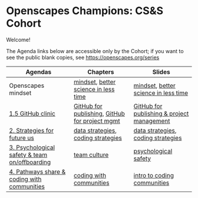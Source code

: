 # Openscapes Champions: CS&S Cohort

Welcome!

The Agenda links below are accessible only by the Cohort; if you want to see the public blank copies, see <https://openscapes.org/series>

Agendas          | Chapters |      Slides
------------------|----------------------|---------------------------
| Openscapes mindset | [mindset](#mindset), [better science in less time](#bsilt) |  [mindset](https://docs.google.com/presentation/d/1giEW0EIYVnxneGpOBSJnEqg-1CVBUGrbH8Z5gawdeBc/edit?usp=sharing), [better science in less time](https://docs.google.com/presentation/d/1GmuTa1sUO_boH-2TonC875pD5xvXaIMHRKIoO3vUrdY/edit#slide=id.p)
[1.5 GitHub clinic]() |  [GitHub for publishing](#github-pub),  [GitHub for project mgmt](#github-issues) | [GitHub for publishing & project management](https://docs.google.com/presentation/d/1PzGAbEpNhT6CDPe1DCHf5-eVAjy-2R2D3VMHz7dY774/edit?usp=sharing)
[2. Strategies for future us]() | [data strategies](#data-strategies), [coding strategies](#coding-strategies) | [data strategies](https://docs.google.com/presentation/d/1rv-JfJeuYhogxV6Dpn_hNDm09nfKnOMtmZpgcciI_98/edit?usp=sharing), [coding strategies](https://docs.google.com/presentation/d/1nTLJ782dpZqp3MEhQU9zNaFInrTaFUVQbj9OqsmxUYo/edit?usp=sharing) 
[3. Psychological safety & team on/offboarding]() | [team culture](/team-culture) | [psychological safety](https://docs.google.com/presentation/d/1TwCyf9xicLWBfPhW9HnYQH3-mHycEyVKTm38zSg4D3Q/edit?usp=sharing)
[4. Pathways share & coding with communities]() | [coding with communities](#communities)  | [intro to coding communities](https://docs.google.com/presentation/d/17HSNmBYvPw-7Prioys7WIhL9QGVb3s3bJCLaAJVaChc/edit?usp=sharing) 

